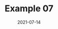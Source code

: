---
date: "2021-07-14"
title: "Example 07"
image: "/images/events-webinars/event-2.webp" # use 800x550 or 16:11 ratio image
event_date_location: "MAR 7, 2024 10AM PACIFIC | 1PM EASTERN"
draft: false

weight: 7
---